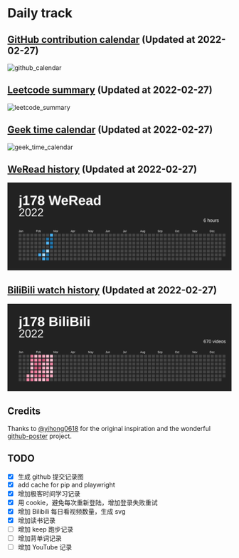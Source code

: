# Daily track

## [GitHub contribution calendar](https://github.com/j178) (Updated at 2022-02-27)
![github_calendar](https://s2.loli.net/2022/02/27/cfo316n59TaVxs8.png)

## [Leetcode summary](https://leetcode-cn.com/u/j178) (Updated at 2022-02-27)
![leetcode_summary](https://s2.loli.net/2022/02/27/xPdTqFmYRsCi7ap.png)

## [Geek time calendar](https://time.geekbang.org/) (Updated at 2022-02-27)
![geek_time_calendar](https://s2.loli.net/2022/02/27/WAbMwSagGZIlYOP.png)

## [WeRead history](https://weread.qq.com) (Updated at 2022-02-27)
![weread_history](./data/weread_history.svg?_ts=1645891811)

## [BiliBili watch history](https://bilibili.com) (Updated at 2022-02-27)
![bilibili_history](./data/bilibili_history.svg?_ts=1645891812)


## Credits
Thanks to [@yihong0618](https://github.com/yihong0618) for the original inspiration and the wonderful [github-poster](https://github.com/yihong0618/GitHubPoster) project.


## TODO
- [x] 生成 github 提交记录图
- [x] add cache for pip and playwright
- [x] 增加极客时间学习记录
- [x] 用 cookie，避免每次重新登陆，增加登录失败重试
- [x] 增加 Bilibili 每日看视频数量，生成 svg
- [x] 增加读书记录
- [ ] 增加 keep 跑步记录
- [ ] 增加背单词记录
- [ ] 增加 YouTube 记录
